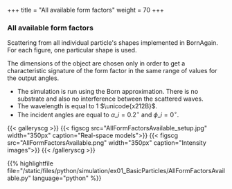 +++
title = "All available form factors"
weight = 70
+++

### All available form factors

Scattering from all individual particle's shapes implemented in BornAgain. For each figure, one particular shape is used.

The dimensions of the object are chosen only in order to get a characteristic signature of the form factor in the same range of values for the output angles.

* The simulation is run using the Born approximation. There is no substrate and also no interference between the scattered waves.
* The wavelength is equal to $1$ $\unicode{x212B}$.
* The incident angles are equal to $\alpha\_i = 0.2 ^{\circ}$ and $\phi\_i = 0^{\circ}$.
  
{{< galleryscg >}}
{{< figscg src="AllFormFactorsAvailable_setup.jpg" width="350px" caption="Real-space models">}}
{{< figscg src="AllFormFactorsAvailable.png" width="350px" caption="Intensity images">}}
{{< /galleryscg >}}
  
{{% highlightfile file="/static/files/python/simulation/ex01_BasicParticles/AllFormFactorsAvailable.py" language="python" %}}
